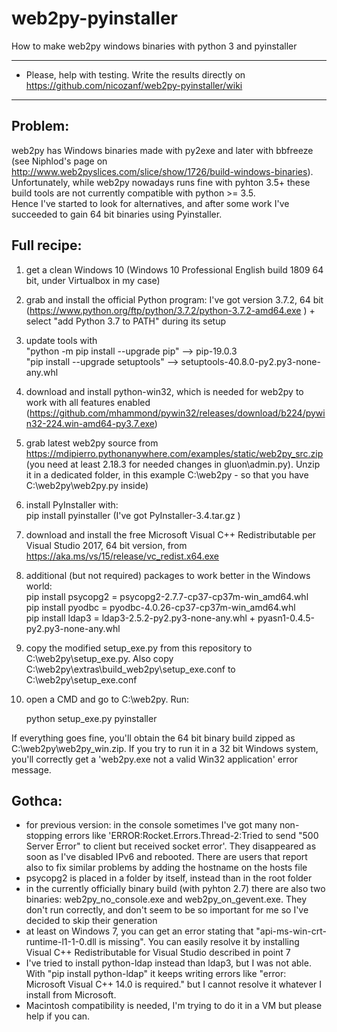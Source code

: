 # web2py-pyinstaller 
How to make web2py windows binaries with python 3 and pyinstaller 

*****************************************************************************************************************  
* Please, help with testing. Write the results directly on https://github.com/nicozanf/web2py-pyinstaller/wiki   
*****************************************************************************************************************  
  
## Problem: 
web2py has Windows binaries made with py2exe and later with bbfreeze (see Niphlod's page on http://www.web2pyslices.com/slice/show/1726/build-windows-binaries). Unfortunately, while web2py nowadays runs fine with pyhton 3.5+ these build tools are not currently compatible with python >= 3.5.  
Hence I've started to look for alternatives, and after some work I've succeeded to gain 64 bit binaries using Pyinstaller.



## Full recipe:
1. get a clean Windows 10 (Windows 10 Professional English build 1809 64 bit, under Virtualbox in my case)
2. grab and install the official Python program: I've got version 3.7.2, 64 bit  (https://www.python.org/ftp/python/3.7.2/python-3.7.2-amd64.exe ) + select  "add Python 3.7 to PATH" during its setup
3. update tools with  
"python -m pip install --upgrade pip"  --> pip-19.0.3  
"pip install --upgrade setuptools" --> setuptools-40.8.0-py2.py3-none-any.whl
4. download and install python-win32, which is needed for web2py to work with all features enabled (https://github.com/mhammond/pywin32/releases/download/b224/pywin32-224.win-amd64-py3.7.exe)
5. grab latest web2py source from https://mdipierro.pythonanywhere.com/examples/static/web2py_src.zip (you need at least 2.18.3 for needed changes in gluon\admin.py). Unzip it in a dedicated folder, in this example C:\web2py - so that you have C:\web2py\web2py.py inside)
6. install PyInstaller with:  
        pip install pyinstaller  (I've got PyInstaller-3.4.tar.gz )  
7. download and install the free Microsoft Visual C++ Redistributable per Visual Studio 2017, 64 bit version, from https://aka.ms/vs/15/release/vc_redist.x64.exe  
8. additional (but not required) packages to work better in the Windows world:  
pip install psycopg2 = psycopg2-2.7.7-cp37-cp37m-win_amd64.whl  
pip install pyodbc = pyodbc-4.0.26-cp37-cp37m-win_amd64.whl  
pip install ldap3 = ldap3-2.5.2-py2.py3-none-any.whl + pyasn1-0.4.5-py2.py3-none-any.whl  

9. copy the modified setup_exe.py from this repository to C:\web2py\setup_exe.py. Also copy C:\web2py\extras\build_web2py\setup_exe.conf to C:\web2py\setup_exe.conf
10. open a CMD and go to C:\web2py. Run:

    python setup_exe.py pyinstaller

If everything goes fine, you'll obtain the 64 bit binary build zipped as C:\web2py\web2py_win.zip.
If you try to run it in a 32 bit Windows system, you'll correctly get a 'web2py.exe not a valid Win32 application' error message.

## Gothca:
- for previous version: in the console sometimes I've got many non-stopping errors like 'ERROR:Rocket.Errors.Thread-2:Tried to send "500 Server Error" to client but received socket error'. They disappeared as soon as I've disabled IPv6 and rebooted. There are users that report also to fix similar problems by adding the hostname on the hosts file
- psycopg2 is placed in a folder by itself, instead than in the root folder
- in the currently officially binary build (with pyhton 2.7) there are also two binaries: web2py_no_console.exe and web2py_on_gevent.exe. They don't run correctly, and don't seem to be so important for me so I've decided to skip their generation
- at least on Windows 7, you can get an error stating that "api-ms-win-crt-runtime-l1-1-0.dll is missing". You can easily resolve it by installing Visual C++ Redistributable for Visual Studio described in point 7
- I've tried to install python-ldap instead than ldap3, but I was not able. With "pip install python-ldap" it keeps writing  errors like "error: Microsoft Visual C++ 14.0 is required." but I cannot resolve it whatever I install from Microsoft.
- Macintosh compatibility is needed, I'm trying to do it in a VM but please help if you can.
